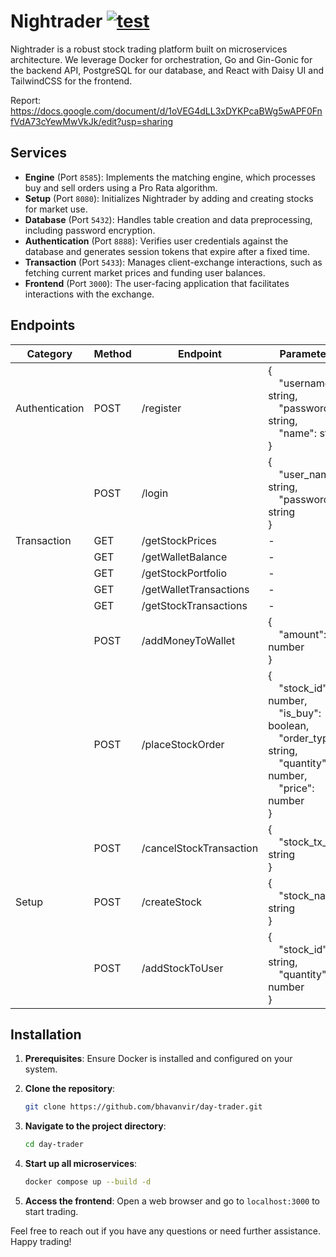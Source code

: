 # Nightrader [![test](https://github.com/bhavanvir/day-trader/actions/workflows/main.yml/badge.svg?branch=main)](https://github.com/bhavanvir/day-trader/actions/workflows/main.yml)

Nightrader is a robust stock trading platform built on microservices architecture. We leverage Docker for orchestration, Go and Gin-Gonic for the backend API, PostgreSQL for our database, and React with Daisy UI and TailwindCSS for the frontend.

Report: https://docs.google.com/document/d/1oVEG4dLL3xDYKPcaBWg5wAPF0FnfVdA73cYewMwVkJk/edit?usp=sharing

## Services

- **Engine** (Port `8585`): Implements the matching engine, which processes buy and sell orders using a Pro Rata algorithm.
- **Setup** (Port `8080`): Initializes Nightrader by adding and creating stocks for market use.
- **Database** (Port `5432`): Handles table creation and data preprocessing, including password encryption.
- **Authentication** (Port `8888`): Verifies user credentials against the database and generates session tokens that expire after a fixed time.
- **Transaction** (Port `5433`): Manages client-exchange interactions, such as fetching current market prices and funding user balances.
- **Frontend** (Port `3000`): The user-facing application that facilitates interactions with the exchange.

## Endpoints

| Category       | Method | Endpoint                  | Parameters                                         |
|----------------|--------|---------------------------|----------------------------------------------------|
| Authentication | POST   | /register                 | { <br/> &nbsp;&nbsp;&nbsp;&nbsp;"username": string, <br/> &nbsp;&nbsp;&nbsp;&nbsp;"password": string, <br/> &nbsp;&nbsp;&nbsp;&nbsp;"name": string <br/> } |
|                | POST   | /login                    | { <br/> &nbsp;&nbsp;&nbsp;&nbsp;"user_name": string, <br/> &nbsp;&nbsp;&nbsp;&nbsp;"password": string <br/> } |
| Transaction    | GET    | /getStockPrices           | -                                                  |
|                | GET    | /getWalletBalance         | -                                                  |
|                | GET    | /getStockPortfolio        | -                                                  |
|                | GET    | /getWalletTransactions    | -                                                  |
|                | GET    | /getStockTransactions     | -                                                  |
|                | POST   | /addMoneyToWallet         | { <br/> &nbsp;&nbsp;&nbsp;&nbsp;"amount": number <br/> } |
|                | POST   | /placeStockOrder          | { <br/> &nbsp;&nbsp;&nbsp;&nbsp;"stock_id": number, <br/> &nbsp;&nbsp;&nbsp;&nbsp;"is_buy": boolean, <br/> &nbsp;&nbsp;&nbsp;&nbsp;"order_type": string, <br/> &nbsp;&nbsp;&nbsp;&nbsp;"quantity": number, <br/> &nbsp;&nbsp;&nbsp;&nbsp;"price": number <br/> } |
|                | POST   | /cancelStockTransaction   | { <br/> &nbsp;&nbsp;&nbsp;&nbsp;"stock_tx_id": string <br/> } |
| Setup          | POST   | /createStock              | { <br/> &nbsp;&nbsp;&nbsp;&nbsp;"stock_name": string <br/> } |
|                | POST   | /addStockToUser           | { <br/> &nbsp;&nbsp;&nbsp;&nbsp;"stock_id": string, <br/> &nbsp;&nbsp;&nbsp;&nbsp;"quantity": number <br/> } |

## Installation

1. **Prerequisites**: Ensure Docker is installed and configured on your system.
   
2. **Clone the repository**:
   ```bash
   git clone https://github.com/bhavanvir/day-trader.git
   ```

3. **Navigate to the project directory**:
   ```bash
   cd day-trader
   ```

4. **Start up all microservices**:
   ```bash
   docker compose up --build -d
   ```

5. **Access the frontend**:
   Open a web browser and go to `localhost:3000` to start trading.

Feel free to reach out if you have any questions or need further assistance. Happy trading!

